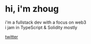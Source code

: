 # hi, i'm zhoug

i'm a fullstack dev with a focus on web3  
i jam in TypeScript & Solidity mostly
  
[twitter](https://twitter.com/zhoug0x)
